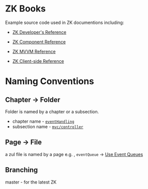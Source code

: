 # ZK Books
Example source code used in ZK documentions including:
* [ZK Developer's Reference](http://books.zkoss.org/wiki/ZK_Developer%27s_Reference)
* [ZK Component Reference](http://books.zkoss.org/wiki/ZK_Component_Reference)

* [ZK MVVM Reference](http://books.zkoss.org/zk-mvvm-book/8.0/index.html)
 
* [ZK Client-side Reference](http://books.zkoss.org/wiki/ZK_Client-side_Reference)

# Naming Conventions
## Chapter -> Folder
Folder is named by a chapter or a subsection.
*  chapter name - [`eventHandling`](https://www.zkoss.org/wiki/ZK%20Developer's%20Reference/Event%20Handling)
* subsection name - [`mvc/controller`](https://www.zkoss.org/wiki/ZK%20Developer's%20Reference/MVC/Controller)
## Page -> File
 a zul file is named by a page
 e.g. , `eventQueue` -> [Use Event Queues](https://www.zkoss.org/wiki/ZK%20Developer's%20Reference/UI%20Patterns/Long%20Operations/Use%20Event%20Queues)


## Branching
master - for the latest ZK
